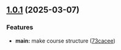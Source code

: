## [1.0.1](https://github.com/sdsamoylova/study_2024-2025_os-intro/compare/v1.2.3...v1.0.1) (2025-03-07)


### Features

* **main:** make course structure ([73cacee](https://github.com/sdsamoylova/study_2024-2025_os-intro/commit/73caceec208a05b8d7bbc1d1dcc2c2af023bcfdd))




